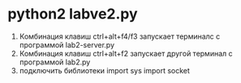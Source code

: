 # python2 labve2.py
1. Комбинация клавиш ctrl+alt+f4/f3 запускает терминалс с программой lab2-server.py
2. Комбинация клавиш ctrl+alt+f2 запускает другой терминал с программой lab2.py
3. подключить библиотеки import sys
import socket
